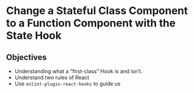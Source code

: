 # Change a Stateful Class Component to a Function Component with the State Hook

## Objectives

- Understanding what a “first-class” Hook is and isn’t.
- Understand two rules of React
- Use `eslint-plugin-react-hooks` to guide us

<!-- Speaker Notes

1. Go to /average-react-app
2. Show them the Class example.
3. Code together and convert to Function component

 -->
